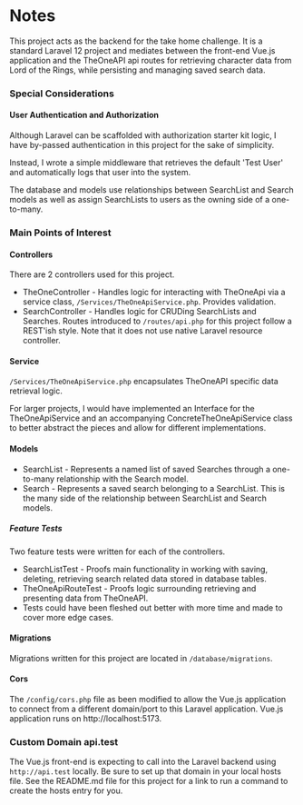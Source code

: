 # Notes

This project acts as the backend for the take home challenge. It is a standard Laravel 12 project and mediates between the front-end Vue.js application and the TheOneAPI api routes for retrieving character data from Lord of the Rings, while persisting and managing saved search data.

### Special Considerations

#### User Authentication and Authorization

Although Laravel can be scaffolded with authorization starter kit logic, I have by-passed authentication in this project for the sake of simplicity.

Instead, I wrote a simple middleware that retrieves the default 'Test User' and automatically logs that user into the system.

The database and models use relationships between SearchList and Search models as well as assign SearchLists to users as the owning side of a one-to-many.

### Main Points of Interest

#### Controllers
There are 2 controllers used for this project.
- TheOneController - Handles logic for interacting with TheOneApi via a service class, `/Services/TheOneApiService.php`. Provides validation.
- SearchController - Handles logic for CRUDing SearchLists and Searches. Routes introduced to `/routes/api.php` for this project follow a REST'ish style. Note that it does not use native Laravel resource controller.

#### Service
`/Services/TheOneApiService.php` encapsulates TheOneAPI specific data retrieval logic.

For larger projects, I would have implemented an Interface for the TheOneApiService and an accompanying ConcreteTheOneApiService class to better abstract the pieces and allow for different implementations.

#### Models
- SearchList - Represents a named list of saved Searches through a one-to-many relationship with the Search model.
- Search - Represents a saved search belonging to a SearchList. This is the many side of the relationship between SearchList and Search models.

##### Feature Tests
Two feature tests were written for each of the controllers.
- SearchListTest - Proofs main functionality in working with saving, deleting, retrieving search related data stored in database tables.
- TheOneApiRouteTest - Proofs logic surrounding retrieving and presenting data from TheOneAPI.
- Tests could have been fleshed out better with more time and made to cover more edge cases.

#### Migrations
Migrations written for this project are located in `/database/migrations`.

#### Cors
The `/config/cors.php` file as been modified to allow the Vue.js application to connect from a different domain/port to this Laravel application. Vue.js application runs on  http://localhost:5173.

### Custom Domain api.test
The Vue.js front-end is expecting to call into the Laravel backend using `http://api.test` locally. Be sure to set up that domain in your local hosts file. See the README.md file for this project for a link to run a command to create the hosts entry for you.
